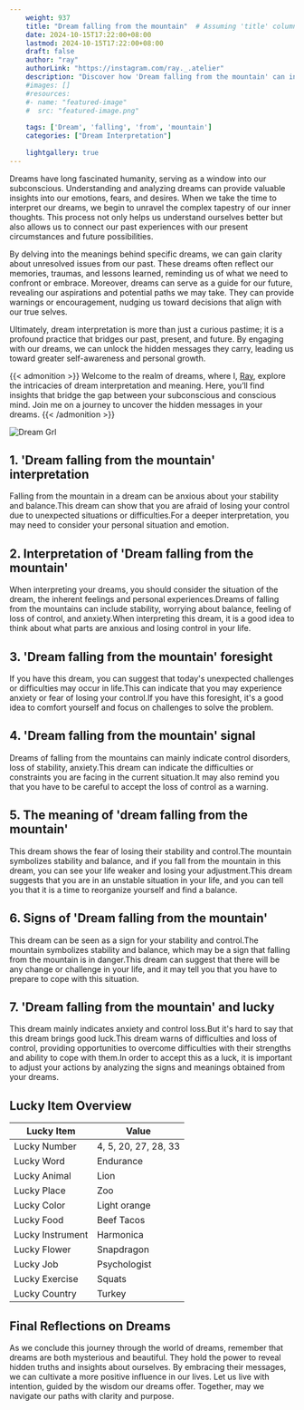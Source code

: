 ```yaml
---
    weight: 937
    title: "Dream falling from the mountain"  # Assuming 'title' column exists
    date: 2024-10-15T17:22:00+08:00
    lastmod: 2024-10-15T17:22:00+08:00
    draft: false
    author: "ray"
    authorLink: "https://instagram.com/ray._.atelier"
    description: "Discover how 'Dream falling from the mountain' can interpret your future and uncover its significant meanings in your life."
    #images: []
    #resources:
    #- name: "featured-image"
    #  src: "featured-image.png"
    
    tags: ['Dream', 'falling', 'from', 'mountain']
    categories: ["Dream Interpretation"]
    
    lightgallery: true
---
```

    
Dreams have long fascinated humanity, serving as a window into our subconscious. Understanding and analyzing dreams can provide valuable insights into our emotions, fears, and desires. When we take the time to interpret our dreams, we begin to unravel the complex tapestry of our inner thoughts. This process not only helps us understand ourselves better but also allows us to connect our past experiences with our present circumstances and future possibilities.

By delving into the meanings behind specific dreams, we can gain clarity about unresolved issues from our past. These dreams often reflect our memories, traumas, and lessons learned, reminding us of what we need to confront or embrace. Moreover, dreams can serve as a guide for our future, revealing our aspirations and potential paths we may take. They can provide warnings or encouragement, nudging us toward decisions that align with our true selves.

Ultimately, dream interpretation is more than just a curious pastime; it is a profound practice that bridges our past, present, and future. By engaging with our dreams, we can unlock the hidden messages they carry, leading us toward greater self-awareness and personal growth.

{{< admonition >}}
Welcome to the realm of dreams, where I, [Ray](https://instagram.com/ray._.atelier), explore the intricacies of dream interpretation and meaning. Here, you’ll find insights that bridge the gap between your subconscious and conscious mind. Join me on a journey to uncover the hidden messages in your dreams.
{{< /admonition >}}

![Dream Grl](https://cdn.pixabay.com/photo/2017/11/02/03/35/gothic-2910057_1280.jpg "Dream Grl")

## 1. 'Dream falling from the mountain' interpretation
Falling from the mountain in a dream can be anxious about your stability and balance.This dream can show that you are afraid of losing your control due to unexpected situations or difficulties.For a deeper interpretation, you may need to consider your personal situation and emotion.

## 2. Interpretation of 'Dream falling from the mountain'
When interpreting your dreams, you should consider the situation of the dream, the inherent feelings and personal experiences.Dreams of falling from the mountains can include stability, worrying about balance, feeling of loss of control, and anxiety.When interpreting this dream, it is a good idea to think about what parts are anxious and losing control in your life.

## 3. 'Dream falling from the mountain' foresight
If you have this dream, you can suggest that today's unexpected challenges or difficulties may occur in life.This can indicate that you may experience anxiety or fear of losing your control.If you have this foresight, it's a good idea to comfort yourself and focus on challenges to solve the problem.

## 4. 'Dream falling from the mountain' signal
Dreams of falling from the mountains can mainly indicate control disorders, loss of stability, anxiety.This dream can indicate the difficulties or constraints you are facing in the current situation.It may also remind you that you have to be careful to accept the loss of control as a warning.

## 5. The meaning of 'dream falling from the mountain'
This dream shows the fear of losing their stability and control.The mountain symbolizes stability and balance, and if you fall from the mountain in this dream, you can see your life weaker and losing your adjustment.This dream suggests that you are in an unstable situation in your life, and you can tell you that it is a time to reorganize yourself and find a balance.

## 6. Signs of 'Dream falling from the mountain'
This dream can be seen as a sign for your stability and control.The mountain symbolizes stability and balance, which may be a sign that falling from the mountain is in danger.This dream can suggest that there will be any change or challenge in your life, and it may tell you that you have to prepare to cope with this situation.

## 7. 'Dream falling from the mountain' and lucky
This dream mainly indicates anxiety and control loss.But it's hard to say that this dream brings good luck.This dream warns of difficulties and loss of control, providing opportunities to overcome difficulties with their strengths and ability to cope with them.In order to accept this as a luck, it is important to adjust your actions by analyzing the signs and meanings obtained from your dreams.

## Lucky Item Overview
| Lucky Item          | Value              |
|---------------|--------------------|
| Lucky Number        | 4, 5, 20, 27, 28, 33  |
| Lucky Word          | Endurance |
| Lucky Animal        | Lion |
| Lucky Place         | Zoo     |
| Lucky Color         | Light orange     |
| Lucky Food          | Beef Tacos      |
| Lucky Instrument    | Harmonica |
| Lucky Flower        | Snapdragon    |
| Lucky Job           | Psychologist       |
| Lucky Exercise      | Squats  |
| Lucky Country       | Turkey    |


##  Final Reflections on Dreams

As we conclude this journey through the world of dreams, remember that dreams are both mysterious and beautiful. They hold the power to reveal hidden truths and insights about ourselves. By embracing their messages, we can cultivate a more positive influence in our lives. Let us live with intention, guided by the wisdom our dreams offer. Together, may we navigate our paths with clarity and purpose.
